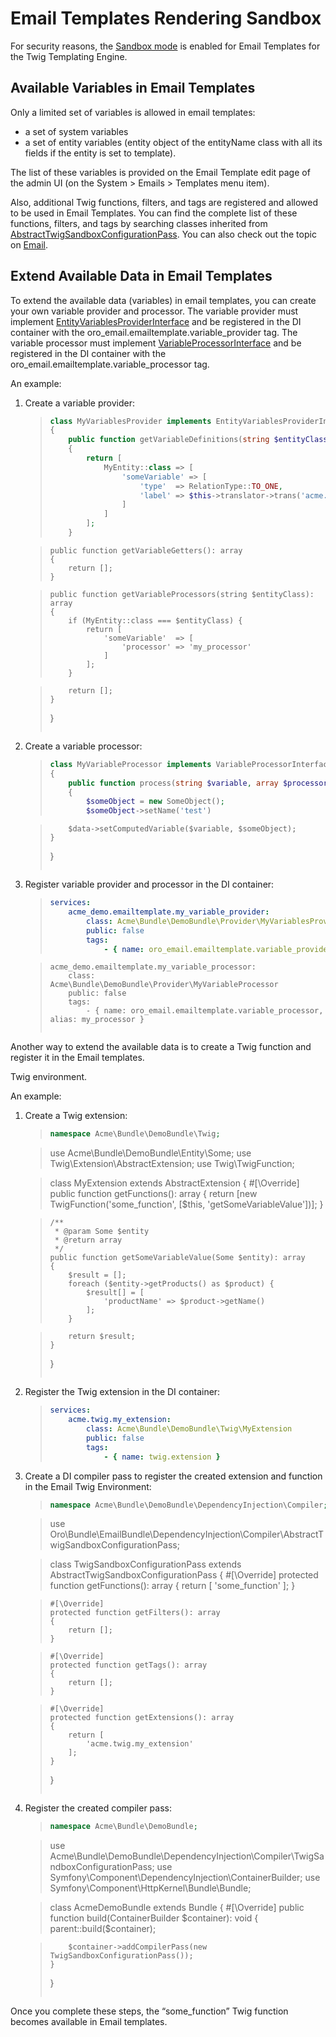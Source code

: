 <a id="bundle-docs-platform-email-bundle-templates-rendering-sandbox"></a>

# Email Templates Rendering Sandbox

For security reasons, the <a href="https://twig.symfony.com/doc/2.x/api.html#sandbox-extension" target="_blank">Sandbox mode</a> is enabled for Email Templates for the Twig Templating Engine.

## Available Variables in Email Templates

Only a limited set of variables is allowed in email templates:

* a set of system variables
* a set of entity variables (entity object of the entityName class with all its fields if the entity is set to template).

The list of these variables is provided on the Email Template edit page of the admin UI (on the System > Emails > Templates menu item).

Also, additional Twig functions, filters, and tags are registered and allowed to be used in Email Templates. You can find the complete list of these functions, filters, and tags by searching classes inherited from <a href="https://github.com/oroinc/platform/blob/master/src/Oro/Bundle/EmailBundle/DependencyInjection/Compiler/AbstractTwigSandboxConfigurationPass.php" target="_blank">AbstractTwigSandboxConfigurationPass</a>. You can also check out the topic on [Email](../../../user/back-office/system/emails/email-templates.md#user-guide-email-template).

## Extend Available Data in Email Templates

To extend the available data (variables) in email templates, you can create your own variable provider and processor. The variable provider must implement <a href="https://github.com/oroinc/platform/blob/master/src/Oro/Bundle/EntityBundle/Twig/Sandbox/EntityVariablesProviderInterface.php" target="_blank">EntityVariablesProviderInterface</a> and be registered in the DI container with the oro_email.emailtemplate.variable_provider tag. The variable processor must implement <a href="https://github.com/oroinc/platform/blob/master/src/Oro/Bundle/EntityBundle/Twig/Sandbox/VariableProcessorInterface.php" target="_blank">VariableProcessorInterface</a> and be registered in the DI container with the oro_email.emailtemplate.variable_processor tag.

An example:

1. Create a variable provider:
   > ```php
   > class MyVariablesProvider implements EntityVariablesProviderInterface
   > {
   >     public function getVariableDefinitions(string $entityClass = null): array
   >     {
   >         return [
   >             MyEntity::class => [
   >                 'someVariable' => [
   >                     'type'  => RelationType::TO_ONE,
   >                     'label' => $this->translator->trans('acme.my_entity.some_variable')
   >                 ]
   >             ]
   >         ];
   >     }

   >     public function getVariableGetters(): array
   >     {
   >         return [];
   >     }

   >     public function getVariableProcessors(string $entityClass): array
   >     {
   >         if (MyEntity::class === $entityClass) {
   >             return [
   >                 'someVariable'  => [
   >                     'processor' => 'my_processor'
   >                 ]
   >             ];
   >         }

   >         return [];
   >     }
   > }
   > ```
2. Create a variable processor:
   > ```php
   > class MyVariableProcessor implements VariableProcessorInterface
   > {
   >     public function process(string $variable, array $processorArguments, TemplateData $data): void
   >     {
   >         $someObject = new SomeObject();
   >         $someObject->setName('test')

   >         $data->setComputedVariable($variable, $someObject);
   >     }
   > }
   > ```
3. Register variable provider and processor in the DI container:
   > ```yaml
   > services:
   >     acme_demo.emailtemplate.my_variable_provider:
   >         class: Acme\Bundle\DemoBundle\Provider\MyVariablesProvider
   >         public: false
   >         tags:
   >             - { name: oro_email.emailtemplate.variable_provider, scope: entity }

   >     acme_demo.emailtemplate.my_variable_processor:
   >         class: Acme\Bundle\DemoBundle\Provider\MyVariableProcessor
   >         public: false
   >         tags:
   >             - { name: oro_email.emailtemplate.variable_processor, alias: my_processor }
   > ```

Another way to extend the available data is to create a Twig function and register it in the Email templates.

Twig environment.

An example:

1. Create a Twig extension:
   > ```php
   > namespace Acme\Bundle\DemoBundle\Twig;

   > use Acme\Bundle\DemoBundle\Entity\Some;
   > use Twig\Extension\AbstractExtension;
   > use Twig\TwigFunction;

   > class MyExtension extends AbstractExtension
   > {
   >     #[\Override]
   >     public function getFunctions(): array
   >     {
   >         return [new TwigFunction('some_function', [$this, 'getSomeVariableValue'])];
   >     }

   >     /**
   >      * @param Some $entity
   >      * @return array
   >      */
   >     public function getSomeVariableValue(Some $entity): array
   >     {
   >         $result = [];
   >         foreach ($entity->getProducts() as $product) {
   >             $result[] = [
   >                 'productName' => $product->getName()
   >             ];
   >         }

   >         return $result;
   >     }
   > }
   > ```
2. Register the Twig extension in the DI container:
   > ```yaml
   > services:
   >     acme.twig.my_extension:
   >         class: Acme\Bundle\DemoBundle\Twig\MyExtension
   >         public: false
   >         tags:
   >             - { name: twig.extension }
   > ```
3. Create a DI compiler pass to register the created extension and function in the Email Twig Environment:
   > ```php
   > namespace Acme\Bundle\DemoBundle\DependencyInjection\Compiler;

   > use Oro\Bundle\EmailBundle\DependencyInjection\Compiler\AbstractTwigSandboxConfigurationPass;

   > class TwigSandboxConfigurationPass extends AbstractTwigSandboxConfigurationPass
   > {
   >     #[\Override]
   >     protected function getFunctions(): array
   >     {
   >         return [
   >             'some_function'
   >         ];
   >     }

   >     #[\Override]
   >     protected function getFilters(): array
   >     {
   >         return [];
   >     }

   >     #[\Override]
   >     protected function getTags(): array
   >     {
   >         return [];
   >     }

   >     #[\Override]
   >     protected function getExtensions(): array
   >     {
   >         return [
   >             'acme.twig.my_extension'
   >         ];
   >     }
   > }
   > ```
4. Register the created compiler pass:
   > ```php
   > namespace Acme\Bundle\DemoBundle;

   > use Acme\Bundle\DemoBundle\DependencyInjection\Compiler\TwigSandboxConfigurationPass;
   > use Symfony\Component\DependencyInjection\ContainerBuilder;
   > use Symfony\Component\HttpKernel\Bundle\Bundle;

   > class AcmeDemoBundle extends Bundle
   > {
   >     #[\Override]
   >     public function build(ContainerBuilder $container): void
   >     {
   >         parent::build($container);

   >         $container->addCompilerPass(new TwigSandboxConfigurationPass());
   >     }
   > }
   > ```

Once you complete these steps, the “some_function” Twig function becomes available in Email templates.

<!-- Frontend -->
